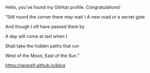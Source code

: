 Hello, you've found my GitHub profile. Congratulations!

“Still round the corner there may wait \\
A new road or a secret gate

And though I oft have passed them by

A day will come at last when I

Shall take the hidden paths that run

West of the Moon, East of the Sun.”

https://gpgreif.github.io/blog

<!---
gpgreif/gpgreif is a ✨ special ✨ repository because its `README.md` (this file) appears on your GitHub profile.
You can click the Preview link to take a look at your changes.
--->
